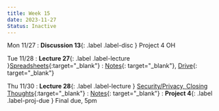 ```yaml
---
title: Week 15
date: 2023-11-27
Status: Inactive
---
```


Mon 11/27
: **Discussion 13**{: .label .label-disc } Project 4 OH
<!-- Sampling, Data Visualizations -->

Tue 11/28
: **Lecture 27**{: .label .label-lecture }[Spreadsheets](https://docs.google.com/presentation/d/1N5Mr5HZxrwUMOlpU7CAmZTupBYRH3isIjOnvhBO_oNM/edit?usp=sharing){:target="\_blank"}
  : [Notes](https://drive.google.com/file/d/13SU-OqE9sdB6JTEYFrPqqCuMZyfilEb4/view?usp=sharing){: target="\_blank"}, [Drive](https://drive.google.com/drive/folders/1tg9T3gVFlH49DlK3ltO8CjLiBeRyLuc2?usp=drive_link){: target="\_blank"}

Thu 11/30
: **Lecture 28**{: .label .label-lecture } [Security/Privacy, Closing Thoughts](https://docs.google.com/presentation/d/1Nb-G948Y_kIVpwjJivCMI8KPjPsWTcLsIZk8l7adc00/edit?usp=sharing){:target="\_blank"}
  : [Notes](https://drive.google.com/file/d/1Y-R-bN-rOi2eSZZmnMbzoJIxxqvQJo0Q/view?usp=sharing){: target="\_blank"}
: **Project 4**{: .label .label-proj-due } Final due, 5pm
